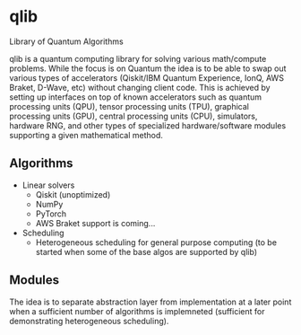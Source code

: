 # qlib
Library of Quantum Algorithms

qlib is a quantum computing library for solving various math/compute problems. While the focus is on Quantum the idea is to be able to swap out various types of accelerators (Qiskit/IBM Quantum Experience, IonQ, AWS Braket, D-Wave, etc) without changing client code. This is achieved by setting up interfaces on top of known accelerators such as quantum processing units (QPU), tensor processing units (TPU), graphical processing units (GPU), central processing units (CPU), simulators, hardware RNG, and other types of specialized hardware/software modules supporting a given mathematical method.

## Algorithms

* Linear solvers
  * Qiskit (unoptimized)
  * NumPy
  * PyTorch
  * AWS Braket support is coming...
* Scheduling
  * Heterogeneous scheduling for general purpose computing (to be started when some of the base algos are supported by qlib)

## Modules

The idea is to separate abstraction layer from implementation at a later point when a sufficient number of algorithms is implemneted (sufficient for demonstrating heterogeneous scheduling).
